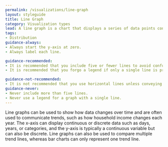 ```yaml
---
permalink: /visualizations/line-graph
layout: styleguide
title: Line Graph
category: Visualization types
lead: A line graph is a chart that displays a series of data points connected by line segments.
tags:
- Distribution
guidance-always:
- Always start the y-axis at zero.
- Always label each line.

guidance-recommended:
- It is recommended that you include five or fewer lines to avoid confusion.
- It is recommended that you forgo a legend if only a single line is present.

guidance-not-recommended:
- It is not recommended that you use horizontal lines unless conveying exact amounts.
guidance-never:
- Never include more than five lines.
- Never use a legend for a graph with a single line.
---
```


Line graphs can be used to show how data changes over time and are often used to communicate trends, such as how household income changes each year. The x-axis can display continuous or discrete data such as days, years, or categories, and the y-axis is typically a continuous variable but can also be discrete. Line graphs can also be used to compare multiple trend lines, whereas bar charts can only represent one trend line.